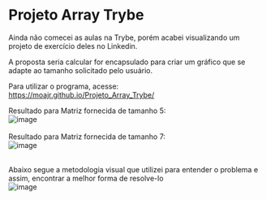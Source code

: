 # Projeto Array Trybe

Ainda não comecei as aulas na Trybe, porém acabei visualizando um projeto de exercício deles no Linkedin.

A proposta seria calcular for encapsulado para criar um gráfico que se adapte ao tamanho solicitado pelo usuário.

Para utilizar o programa, acesse: https://moajr.github.io/Projeto_Array_Trybe/

Resultado para Matriz fornecida de tamanho 5:
<br />
![image](https://user-images.githubusercontent.com/99083242/173436947-097491e4-c2fa-48a7-bf80-c2477bdfe760.png)
<br /><br />
Resultado para Matriz fornecida de tamanho 7:
<br />
![image](https://user-images.githubusercontent.com/99083242/173437037-2f428abc-71af-4d7d-92cf-fa96f4c9566b.png)
<br /><br />

Abaixo segue a metodologia visual que utilizei para entender o problema e assim, encontrar a melhor forma de resolve-lo
<br />
![image](https://user-images.githubusercontent.com/99083242/173437272-22c21f03-ff04-4eaa-8f97-18841a0d842a.png)
